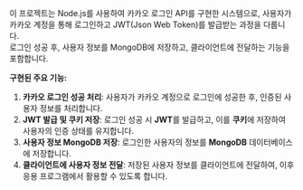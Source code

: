 이 프로젝트는 Node.js를 사용하여 카카오 로그인 API를 구현한 시스템으로, 사용자가 카카오 계정을 통해 로그인하고 JWT(Json Web Token)를 발급받는 과정을 다룹니다.  
로그인 성공 후, 사용자 정보를 MongoDB에 저장하고, 클라이언트에 전달하는 기능을 포함합니다.  

**구현된 주요 기능:**
1. **카카오 로그인 성공 처리**: 사용자가 카카오 계정으로 로그인에 성공한 후, 인증된 사용자 정보를 처리합니다.
2. **JWT 발급 및 쿠키 저장**: 로그인 성공 시 **JWT**를 발급하고, 이를 **쿠키**에 저장하여 사용자의 인증 상태를 유지합니다.
3. **사용자 정보 MongoDB 저장**: 로그인한 사용자의 정보를 **MongoDB** 데이터베이스에 저장합니다.
4. **클라이언트에 사용자 정보 전달**: 저장된 사용자 정보를 클라이언트에 전달하여, 이후 응용 프로그램에서 활용할 수 있도록 합니다.
